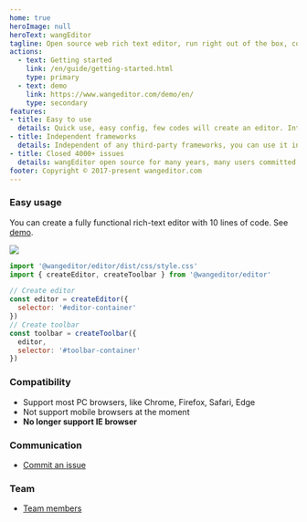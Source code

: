 ```yaml
---
home: true
heroImage: null
heroText: wangEditor
tagline: Open source web rich text editor, run right out of the box, config simply.
actions:
  - text: Getting started
    link: /en/guide/getting-started.html
    type: primary
  - text: demo
    link: https://www.wangeditor.com/demo/en/
    type: secondary
features:
- title: Easy to use
  details: Quick use, easy config, few codes will create an editor. Integrate all basic functions, No need to secondary develop.
- title: Independent frameworks
  details: Independent of any third-party frameworks, you can use it in jQuery, Vue, React.
- title: Closed 4000+ issues
  details: wangEditor open source for many years, many users committed many issues. We have closed 4000+ Github issues and will go on.
footer: Copyright © 2017-present wangeditor.com
---
```


### Easy usage

You can create a fully functional rich-text editor with 10 lines of code. See [demo](https://www.wangeditor.com/demo/en/).

![](/v5/image/editor-en.png)

```js
import '@wangeditor/editor/dist/css/style.css'
import { createEditor, createToolbar } from '@wangeditor/editor'

// Create editor
const editor = createEditor({
  selector: '#editor-container'
})
// Create toolbar
const toolbar = createToolbar({
  editor,
  selector: '#toolbar-container'
})
```

### Compatibility

- Support most PC browsers, like Chrome, Firefox, Safari, Edge
- Not support mobile browsers at the moment
- **No longer support IE browser**

### Communication

- [Commit an issue]((https://github.com/wangeditor-team/wangEditor-v5/issues))

### Team

- [Team members](https://github.com/wangeditor-team/wangEditor-v5/graphs/contributors)
